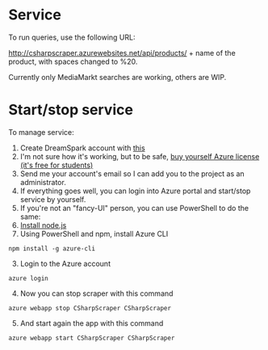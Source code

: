 # Service

To run queries, use the following URL:

http://csharpscraper.azurewebsites.net/api/products/ + name of the product, with spaces changed to %20.

Currently only MediaMarkt searches are working, others are WIP.


# Start/stop service

To manage service:
1. Create DreamSpark account with [this](http://weka.pwr.edu.pl/2897992,41.dhtml)
2. I'm not sure how it's working, but to be safe, [buy yourself Azure license (it's free for students)](https://e5.onthehub.com/WebStore/OfferingDetails.aspx?o=98a24997-f5b7-e611-9423-b8ca3a5db7a1&ws=98c060e9-b28b-e011-969d-0030487d8897&vsro=8)
3. Send me your account's email so I can add you to the project as an administrator.
4. If everything goes well, you can login into Azure portal and start/stop service by yourself.
5. If you're not an "fancy-UI" person, you can use PowerShell to do the same:
  1. [Install node.js](https://nodejs.org/en/download/)
  2. Using PowerShell and npm, install Azure CLI
  ```
  npm install -g azure-cli
  ```
  3. Login to the Azure account
  ```
  azure login
  ```
  4. Now you can stop scraper with this command
  ```
  azure webapp stop CSharpScraper CSharpScraper
  ```
  5. And start again the app with this command
  ```
  azure webapp start CSharpScraper CSharpScraper
  ```
